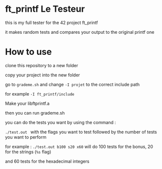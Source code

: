 # ft_printf Le Testeur

this is my full tester for the 42 project ft_printf

it makes random tests and compares your output to the original printf one

# How to use

clone this repository to a new folder

copy your project into the new folder

go to ```grademe.sh``` and change ```-I projet``` to the correct include path

for example ```-I ft_printf/include```

Make your libftprintf.a

then you can run grademe.sh

you can do the tests you want by using the command :

```./test.out ``` with the flags you want to test followed by the number of tests you want to perform

for example : ```./test.out b100 s20 x60``` will do 100 tests for the bonus, 20 for the strings (```%s``` flag)

and 60 tests for the hexadecimal integers
